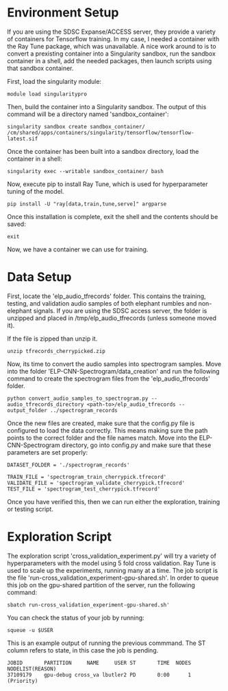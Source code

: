 # Environment Setup 

If you are using the SDSC Expanse/ACCESS server, they provide a variety of containers for Tensorflow training. In my case, I needed a container with the Ray Tune package, which was unavailable. A nice work around to is to convert a prexisting container into a Singularity sandbox, run the sandbox container in a shell, add the needed packages, then launch scripts using that sandbox container.

First, load the singularity module:
```
module load singularitypro
```

Then, build the container into a Singularity sandbox. The output of this command will be a directory named 'sandbox_container':
```
singularity sandbox create sandbox_container/ /cm/shared/apps/containers/singularity/tensorflow/tensorflow-latest.sif
```

Once the container has been built into a sandbox directory, load the container in a shell:
```
singularity exec --writable sandbox_container/ bash
```

Now, execute pip to install Ray Tune, which is used for hyperparameter tuning of the model.
```
pip install -U "ray[data,train,tune,serve]" argparse
```

Once this installation is complete, exit the shell and the contents should be saved:
```
exit
```

Now, we have a container we can use for training.

# Data Setup

First, locate the 'elp_audio_tfrecords' folder. This contains the training, testing, and validation audio samples of both elephant rumbles and non-elephant signals. If you are using the SDSC access server, the folder is unzipped and placed in /tmp/elp_audio_tfrecords (unless someone moved it).

If the file is zipped than unzip it. 
```
unzip tfrecords_cherrypicked.zip 
```

Now, its time to convert the audio samples into spectrogram samples. Move into the folder 'ELP-CNN-Spectrogram/data_creation' and run the following command to create the spectrogram files from the 'elp_audio_tfrecords' folder.

```
python convert_audio_samples_to_spectrogram.py --audio_tfrecords_directory <path-to>/elp_audio_tfrecords --output_folder ../spectrogram_records
```

Once the new files are created, make sure that the config.py file is configured to load the data correctly. This means making sure the path points to the correct folder and the file names match. Move into the ELP-CNN-Spectrogram directory, go into config.py and make sure that these parameters are set properly:

```
DATASET_FOLDER = './spectrogram_records'

TRAIN_FILE = 'spectrogram_train_cherrypick.tfrecord'
VALIDATE_FILE = 'spectrogram_validate_cherrypick.tfrecord'
TEST_FILE = 'spectrogram_test_cherrypick.tfrecord'
```

Once you have verified this, then we can run either the exploration, training or testing script.

# Exploration Script

The exploration script 'cross_validation_experiment.py' will try a variety of hyperparameters with the model using 5 fold cross validation. Ray Tune is used to scale up the experiments, running many at a time. The job script is the file 'run-cross_validation_experiment-gpu-shared.sh'. In order to queue this job on the gpu-shared partition of the server, run the following command:

```
sbatch run-cross_validation_experiment-gpu-shared.sh'
```

You can check the status of your job by running:

```
squeue -u $USER
```

This is an example output of running the previous commmand. The ST column refers to state, in this case the job is pending.

```             
JOBID       PARTITION     NAME     USER ST       TIME  NODES NODELIST(REASON)
37109179    gpu-debug cross_va lbutler2 PD       0:00      1 (Priority)
```
